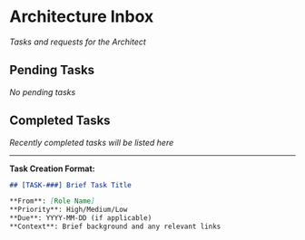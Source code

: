 # Architecture Inbox

_Tasks and requests for the Architect_

## Pending Tasks

_No pending tasks_

## Completed Tasks

_Recently completed tasks will be listed here_

---

**Task Creation Format:**

```markdown
## [TASK-###] Brief Task Title

**From**: [Role Name]
**Priority**: High/Medium/Low
**Due**: YYYY-MM-DD (if applicable)
**Context**: Brief background and any relevant links
```
